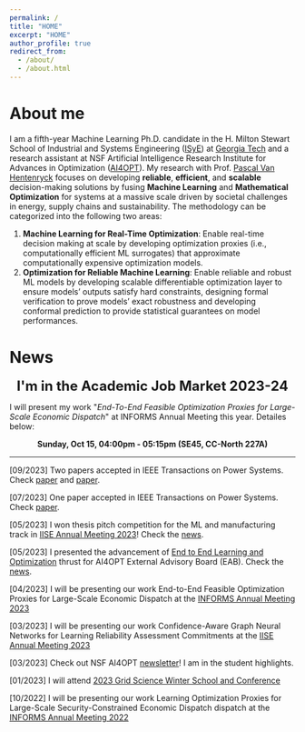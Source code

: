 ```yaml
---
permalink: /
title: "HOME"
excerpt: "HOME"
author_profile: true
redirect_from: 
  - /about/
  - /about.html
---
```



**About me**
======
I am a fifth-year Machine Learning Ph.D. candidate in the H. Milton Stewart School of Industrial and Systems Engineering ([ISyE](https://www.isye.gatech.edu/)) at [Georgia Tech](https://www.gatech.edu/) and a research assistant at NSF Artificial Intelligence Research Institute for Advances in Optimization ([AI4OPT](https://www.ai4opt.org/)). My research with Prof. [Pascal Van Hentenryck](https://sites.gatech.edu/pascal-van-hentenryck/) focuses on developing **reliable**, **efficient**, and **scalable** decision-making solutions by fusing **Machine Learning** and **Mathematical Optimization** for systems at a massive scale driven by societal challenges in energy, supply chains and sustainability. 
The methodology can be categorized into the following two areas:
1. **Machine Learning for Real-Time Optimization**: Enable real-time decision making at scale by developing optimization proxies (i.e., computationally efficient ML surrogates) that approximate computationally expensive optimization models.
2. **Optimization for Reliable Machine Learning**: Enable reliable and robust ML models by developing scalable differentiable optimization layer to ensure models’ outputs satisfy hard constraints, designing formal verification to prove models’ exact robustness and developing conformal prediction to provide statistical guarantees on model performances.


**News**
======

<p style="text-align: center;"><font size="5"><b>I'm in the Academic Job Market 2023-24</b></font></p>

I will present my work "<i>End-To-End Feasible Optimization Proxies for Large-Scale Economic Dispatch</i>" at INFORMS Annual Meeting this year. Detailes below:
<p style="text-align: center;">  <b>Sunday, Oct 15, 04:00pm - 05:15pm (SE45, CC-North 227A)</b></p>

---

[09/2023] Two papers accepted in IEEE Transactions on Power Systems. Check [paper](https://arxiv.org/pdf/2304.11726.pdf) and [paper](https://arxiv.org/pdf/2301.08840.pdf).

[07/2023] One paper accepted in IEEE Transactions on Power Systems. Check [paper](https://arxiv.org/pdf/2211.15755.pdf).

[05/2023] I won thesis pitch competition for the ML and manufacturing track in [IISE Annual Meeting 2023](https://www.iise.org/Annual/)! Check the [news](https://www.ai4opt.org/news-events/wenbo-chen-wins-thesis-pitch-competition-ml-and-manufacturing).

[05/2023] I presented the advancement of [End to End Learning and Optimization](https://www.ai4opt.org/end-end-learning-and-optimization) thrust for AI4OPT External Advisory Board (EAB). Check the [news](https://www.ai4opt.org/news-events/ai4opt-holds-meeting-eab-discuss-latest-research-developments).

[04/2023] I will be presenting our work End-to-End Feasible Optimization Proxies for Large-Scale Economic Dispatch at the [INFORMS Annual Meeting 2023](https://meetings.informs.org/wordpress/phoenix2023/)

[03/2023] I will be presenting our work Confidence-Aware Graph Neural Networks for Learning Reliability Assessment Commitments at the [IISE Annual Meeting 2023](https://www.iise.org/Annual/)

[03/2023] Check out NSF AI4OPT [newsletter](https://www.ai4opt.org/sites/default/files/newsletter/march-2023.pdf)! I am in the student highlights.

[01/2023] I will attend [2023 Grid Science Winter School and Conference](https://web.cvent.com/event/e157468f-6e59-4b53-8a23-3874fe4ed31e/summary)

[10/2022] I will be presenting our work Learning Optimization Proxies for Large-Scale Security-Constrained Economic Dispatch dispatch at the [INFORMS Annual Meeting 2022](https://meetings.informs.org/wordpress/indianapolis2022/)

<script type='text/javascript' id='clustrmaps' src='//cdn.clustrmaps.com/map_v2.js?cl=ffffff&w=450&t=tt&d=egpxRs9v7VzCUiiWU5X_DY0KyHy0rYIzCgDf9wHE8e8'></script>